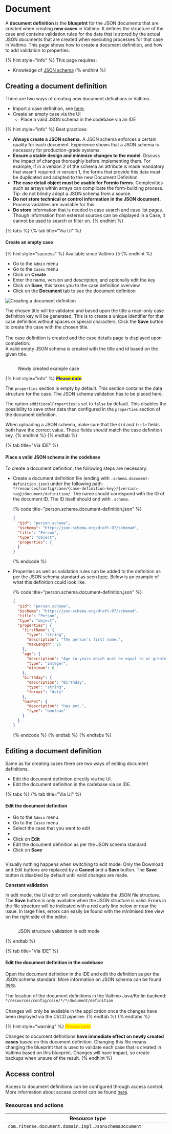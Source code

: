 # Document

A **document definition** is the **blueprint** for the JSON documents that are created when creating **new cases** in Valtimo. It defines the structure of the case and contains validation rules for the data that is stored by the actual JSON documents that are created when executing processes for that case in Valtimo. This page shows how to create a document definition, and how to add validation to properties.

{% hint style="info" %}
This page requires:

* Knowledge of [JSON schema](https://json-schema.org/)
{% endhint %}

## Creating a document definition

There are two ways of creating new document definitions in Valtimo.

* Import a case definition, see [here](README.md#import-and-export).
* Create an empty case via the UI
  * Place a valid JSON schema in the codebase via an IDE

{% hint style="info" %}
Best practices:

* **Always create a JSON schema.** A JSON schema enforces a certain quality for each document. Experience shows that a JSON schema is necessary for production-grade systems.
* **Ensure a stable design and minimize changes to the model.** Discuss the impact of changes thoroughly before implementing them. For example, if in a version 2 of the schema an attribute is made mandatory that wasn't required in version 1, the forms that provide this data must be duplicated and adapted to the new Document Definition.
* **The case detail object must be usable for Formio forms.** Complexities such as arrays within arrays can complicate the form-building process. Tip: do not blindly adopt a JSON schema from a source.
* **Do not store technical or control information in the JSON document.** Process variables are available for this.
* **Do store** information that is needed in case search and case list pages. Though information from external sources can be displayed in a Case, it cannot be used to search or filter on.
{% endhint %}

{% tabs %}
{% tab title="Via UI" %}
#### Create an empty case

{% hint style="success" %}
Available since Valtimo `13`
{% endhint %}

* Go to the `Admin` menu
* Go to the `Cases` menu
* Click on **Create**
* Enter the name, version and description, and optionally edit the key
* Click on **Save**, this takes you to the case definition overview
* Click on the **Document** tab to see the document definition

![Creating a document definition](../../.gitbook/assets/create-document-definition.png)

The chosen title will be validated and based upon the title a read-only case definition key will be generated. This is to create a unique identifier for that case definition without spaces or special characters. Click the **Save** button to create the case with the chosen title.\
\
The case definition is created and the case details page is displayed upon completion.\
A valid empty JSON schema is created with the title and id based on the given title.

<figure><img src="../../.gitbook/assets/image (11) (1).png" alt=""><figcaption><p>Newly created example case</p></figcaption></figure>

{% hint style="info" %}
<mark style="color:blue;">**Please note**</mark>

The `properties` section is empty by default. This section contains the data structure for the case. The JSON schema validation has to be placed here.

The option `additionalProperties` is set to `false` by default. This disables the possibility to save other data than configured in the `properties` section of the document definition.

When uploading a JSON schema, make sure that the `$id` and `title` fields both have the correct value. These fields should match the case definition key.
{% endhint %}
{% endtab %}

{% tab title="Via IDE" %}
#### Place a valid JSON schema in the codebase

To create a document definition, the following steps are necessary:

*   Create a document definition file (ending with `.schema.document-definition.json`) under the following path: `*/resources/config/case/{case-definition-key}/{version-tag}/document/definition/`. The name should correspond with the ID of the document ID. The ID itself should end with `.schema`.

    {% code title="person.schema.document-definition.json" %}
    ```json
    {
      "$id": "person.schema",
      "$schema": "http://json-schema.org/draft-07/schema#",
      "title": "Person",
      "type": "object",
      "properties": {
      }
    }
    ```
    {% endcode %}
*   Properties as well as validation rules can be added to the definition as per the JSON schema standard as seen [here](https://json-schema.org/understanding-json-schema/index.html). Below is an example of what this definition could look like.

    {% code title="person.schema.document-definition.json" %}
    ```json
    {
      "$id": "person.schema",
      "$schema": "http://json-schema.org/draft-07/schema#",
      "title": "Person",
      "type": "object",
      "properties": {
        "firstName": {
          "type": "string",
          "description": "The person's first name.",
          "maxLength": 15
        },
        "age": {
          "description": "Age in years which must be equal to or greater than zero.",
          "type": "integer",
          "minimum": 0
        },
        "birthday": {
          "description": "Birthday",
          "type": "string",
          "format": "date"
        },
        "hasPet": {
          "description": "Has pet.",
          "type": "boolean"
        }
      }
    }
    ```
    {% endcode %}
{% endtab %}
{% endtabs %}

## Editing a document definition

Same as for creating cases there are two ways of editing document definitions.

* Edit the document definition directly via the UI.
* Edit the document definition in the codebase via an IDE.

{% tabs %}
{% tab title="Via UI" %}
#### Edit the document definition

* Go to the `Admin` menu
* Go to the `Cases` menu
* Select the case that you want to edit
* 
* Click on **Edit**
* Edit the document definition as per the JSON schema standard
* Click on **Save**

<figure><img src="../../.gitbook/assets/image (17) (1).png" alt=""><figcaption></figcaption></figure>

Visually nothing happens when switching to edit mode. Only the Download and Edit buttons are replaced by a **Cancel** and a **Save** button. The **Save** button is disabled by default until valid changes are made.

**Constant validation**

In edit mode, the UI editor will constantly validate the JSON file structure. The **Save** button is only available when the JSON structure is valid. Errors in the file structure will be indicated with a red curly line below or near the issue. In large files, errors can easily be found with the minimised tree view on the right side of the editor.

<figure><img src="../../.gitbook/assets/image (18) (1).png" alt=""><figcaption><p>JSON structure validation in edit mode</p></figcaption></figure>
{% endtab %}

{% tab title="Via IDE" %}
#### Edit the document definition in the codebase

Open the document definition in the IDE and edit the definition as per the JSON schema standard. More information on JSON schema can be found [here](https://json-schema.org/).\
\
The location of the document definitions in the Valtimo Java/Kotlin backend: `*/resources/config/case/*/*/document/definition`\
\
Changes will only be available in the application once the changes have been deployed via the CI/CD pipeline.
{% endtab %}
{% endtabs %}

{% hint style="warning" %}
<mark style="color:orange;">**Please note**</mark>

Changes to document definitions **have immediate effect on newly created cases** based on this document definition. Changing this file means changing the blueprint that is used to validate each case that is created in Valtimo based on this blueprint. Changes will have impact, so create backups when unsure of the result.
{% endhint %}

## Access control

Access to document definitions can be configured through access control. More information about access control can be found [here](../access-control/).

### Resources and actions

<table><thead><tr><th width="357" valign="top">Resource type</th><th width="111" valign="top">Action</th><th valign="top">Effect</th></tr></thead><tbody><tr><td valign="top"><code>com.ritense.document.domain.impl.JsonSchemaDocument</code></td><td valign="top"><code>assign</code></td><td valign="top">Allows assigning users to a case document.</td></tr><tr><td valign="top"></td><td valign="top"><code>assignable</code></td><td valign="top">Allows users to be assigned to a case document.</td></tr><tr><td valign="top"></td><td valign="top"><code>create</code></td><td valign="top">Allows creating of a case document.</td></tr><tr><td valign="top"></td><td valign="top"><code>claim</code></td><td valign="top">Allows claiming of a case document.</td></tr><tr><td valign="top"></td><td valign="top"><code>delete</code></td><td valign="top">Allows deleting of a case document.</td></tr><tr><td valign="top"></td><td valign="top"><code>modify</code></td><td valign="top">Allows modifying of a case document.</td></tr><tr><td valign="top"></td><td valign="top"><code>view</code></td><td valign="top">Allows viewing of a case document.</td></tr><tr><td valign="top"></td><td valign="top"><code>view_list</code></td><td valign="top">Allows viewing of case documents.</td></tr><tr><td valign="top"><code>com.ritense.document.domain.impl.JsonSchemaDocumentDefinition</code></td><td valign="top"><code>create</code></td><td valign="top">Allows creating of a case document definition.</td></tr><tr><td valign="top"></td><td valign="top"><code>delete</code></td><td valign="top">Allows deleting of a case document definition.</td></tr><tr><td valign="top"></td><td valign="top"><code>modify</code></td><td valign="top">Allows modifying of a case document definition.</td></tr><tr><td valign="top"></td><td valign="top"><code>view</code></td><td valign="top">Allows viewing of a case document definition.</td></tr><tr><td valign="top"></td><td valign="top"><code>view_list</code></td><td valign="top">Allows viewing of case document definitions.</td></tr></tbody></table>

### Examples

<details>

<summary>Permission to view access to all case document definitions</summary>

<pre class="language-json" data-overflow="wrap" data-full-width="false"><code class="lang-json">{
<strong>    "resourceType": "com.ritense.document.domain.impl.JsonSchemaDocumentDefinition",
</strong>    "action": "view",
    "conditions": []
}
</code></pre>

</details>

<details>

<summary>Permission to view access to all documents of one case document definition</summary>

{% code overflow="wrap" %}
```json
{
   "resourceType": "com.ritense.document.domain.impl.JsonSchemaDocument",
   "action": "view",
   "conditions": [
      {
         "type": "field",
         "field": "documentDefinitionId.name",
         "operator": "==",
         "value": "evenementenvergunning"
      }
   ]
}
```
{% endcode %}

</details>

<details>

<summary>Permission to view access to one specific document definition</summary>

{% code overflow="wrap" %}
```json
{ 
   "resourceType": "com.ritense.document.domain.impl.JsonSchemaDocumentDefinition",
   "action": "view",
   "conditions": [
      {
         "type": "field",
         "field": "id.name",
         "operator": "==",
         "value": "evenementenvergunning"
      }
   ]
}
```
{% endcode %}

</details>
